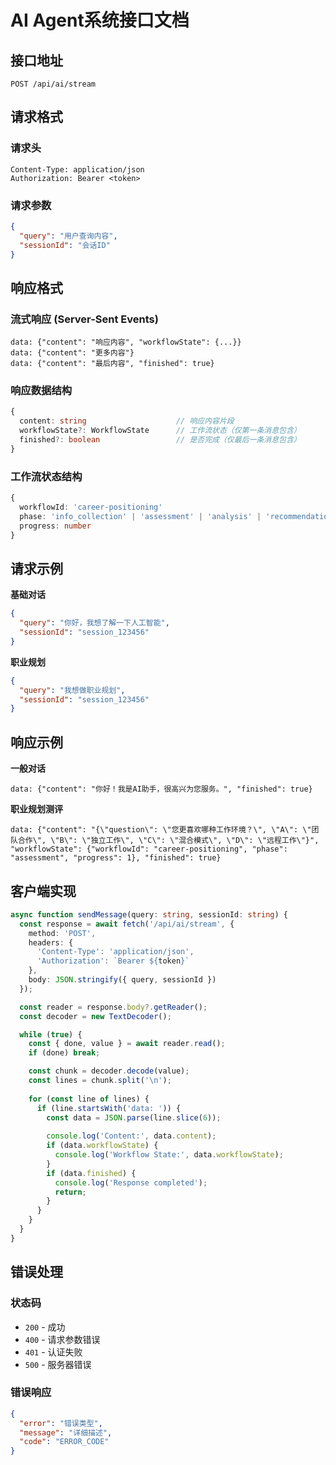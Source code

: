 # AI Agent系统接口文档

## 接口地址

```
POST /api/ai/stream
```

## 请求格式

### 请求头
```http
Content-Type: application/json
Authorization: Bearer <token>
```

### 请求参数
```json
{
  "query": "用户查询内容",
  "sessionId": "会话ID"
}
```

## 响应格式

### 流式响应 (Server-Sent Events)
```
data: {"content": "响应内容", "workflowState": {...}}
data: {"content": "更多内容"}
data: {"content": "最后内容", "finished": true}
```

### 响应数据结构
```typescript
{
  content: string                    // 响应内容片段
  workflowState?: WorkflowState      // 工作流状态（仅第一条消息包含）
  finished?: boolean                 // 是否完成（仅最后一条消息包含）
}
```

### 工作流状态结构
```typescript
{
  workflowId: 'career-positioning'
  phase: 'info_collection' | 'assessment' | 'analysis' | 'recommendation' | 'completed'
  progress: number
}
```

## 请求示例

**基础对话**
```json
{
  "query": "你好，我想了解一下人工智能",
  "sessionId": "session_123456"
}
```

**职业规划**
```json
{
  "query": "我想做职业规划",
  "sessionId": "session_123456"
}
```

## 响应示例

**一般对话**
```
data: {"content": "你好！我是AI助手，很高兴为您服务。", "finished": true}
```

**职业规划测评**
```
data: {"content": "{\"question\": \"您更喜欢哪种工作环境？\", \"A\": \"团队合作\", \"B\": \"独立工作\", \"C\": \"混合模式\", \"D\": \"远程工作\"}", "workflowState": {"workflowId": "career-positioning", "phase": "assessment", "progress": 1}, "finished": true}
```

## 客户端实现

```typescript
async function sendMessage(query: string, sessionId: string) {
  const response = await fetch('/api/ai/stream', {
    method: 'POST',
    headers: {
      'Content-Type': 'application/json',
      'Authorization': `Bearer ${token}`
    },
    body: JSON.stringify({ query, sessionId })
  });

  const reader = response.body?.getReader();
  const decoder = new TextDecoder();

  while (true) {
    const { done, value } = await reader.read();
    if (done) break;

    const chunk = decoder.decode(value);
    const lines = chunk.split('\n');
    
    for (const line of lines) {
      if (line.startsWith('data: ')) {
        const data = JSON.parse(line.slice(6));
        
        console.log('Content:', data.content);
        if (data.workflowState) {
          console.log('Workflow State:', data.workflowState);
        }
        if (data.finished) {
          console.log('Response completed');
          return;
        }
      }
    }
  }
}
```

## 错误处理

### 状态码
- `200` - 成功
- `400` - 请求参数错误
- `401` - 认证失败
- `500` - 服务器错误

### 错误响应
```json
{
  "error": "错误类型",
  "message": "详细描述",
  "code": "ERROR_CODE"
}
```
